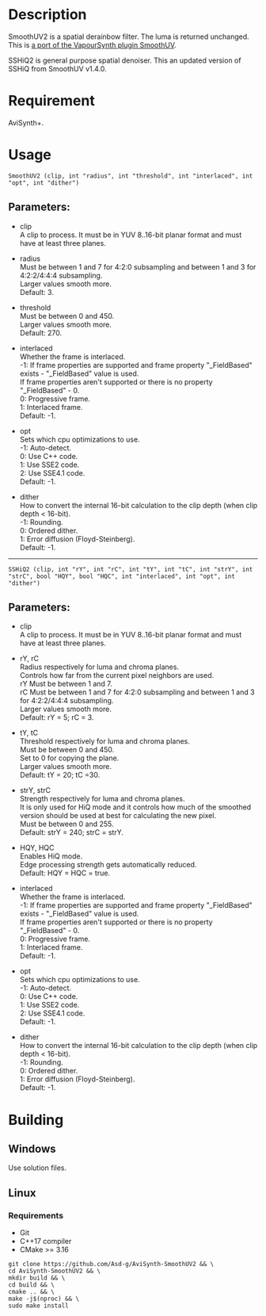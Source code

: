 # Description

SmoothUV2 is a spatial derainbow filter. The luma is returned unchanged. This is [a port of the VapourSynth plugin SmoothUV](https://github.com/dubhater/vapoursynth-smoothuv).

SSHiQ2 is general purpose spatial denoiser. This an updated version of SSHiQ from SmoothUV v1.4.0.

# Requirement

AviSynth+.

# Usage

```
SmoothUV2 (clip, int "radius", int "threshold", int "interlaced", int "opt", int "dither")
```

## Parameters:

- clip\
    A clip to process. It must be in YUV 8..16-bit planar format and must have at least three planes.
    
- radius\
    Must be between 1 and 7 for 4:2:0 subsampling and between 1 and 3 for 4:2:2/4:4:4 subsampling.\
    Larger values smooth more.\
    Default: 3.
    
- threshold\
    Must be between 0 and 450.\
    Larger values smooth more.\
    Default: 270.
    
- interlaced\
    Whether the frame is interlaced.\
    -1: If frame properties are supported and frame property "_FieldBased" exists - "_FieldBased" value is used.\
    If frame properties aren't supported or there is no property "_FieldBased" - 0.\
    0: Progressive frame.\
    1: Interlaced frame.\
    Default: -1.
    
- opt\
    Sets which cpu optimizations to use.\
    -1: Auto-detect.\
    0: Use C++ code.\
    1: Use SSE2 code.\
    2: Use SSE4.1 code.\
    Default: -1.
    
- dither\
    How to convert the internal 16-bit calculation to the clip depth (when clip depth < 16-bit).\
    -1: Rounding.\
    0: Ordered dither.\
    1: Error diffusion (Floyd-Steinberg).\
    Default: -1.
    
---

```
SSHiQ2 (clip, int "rY", int "rC", int "tY", int "tC", int "strY", int "strC", bool "HQY", bool "HQC", int "interlaced", int "opt", int "dither")
```

## Parameters:

- clip\
    A clip to process. It must be in YUV 8..16-bit planar format and must have at least three planes.
    
- rY, rC\
    Radius respectively for luma and chroma planes.\
    Controls how far from the current pixel neighbors are used.\
    rY Must be between 1 and 7.\
    rC Must be between 1 and 7 for 4:2:0 subsampling and between 1 and 3 for 4:2:2/4:4:4 subsampling.\
    Larger values smooth more.\
    Default: rY = 5; rC = 3.
    
- tY, tC\
    Threshold respectively for luma and chroma planes.\
    Must be between 0 and 450.\
    Set to 0 for copying the plane.\
    Larger values smooth more.\
    Default: tY = 20; tC =30.
    
- strY, strC\
    Strength respectively for luma and chroma planes.\
    It is only used for HiQ mode and it controls how much of the smoothed version should be used at best for calculating the new pixel.\
    Must be between 0 and 255.\
    Default: strY = 240; strC = strY.
    
- HQY, HQC\
    Enables HiQ mode.\
    Edge processing strength gets automatically reduced.\
    Default: HQY = HQC = true.
    
- interlaced\
    Whether the frame is interlaced.\
    -1: If frame properties are supported and frame property "_FieldBased" exists - "_FieldBased" value is used.\
    If frame properties aren't supported or there is no property "_FieldBased" - 0.\
    0: Progressive frame.\
    1: Interlaced frame.\
    Default: -1.
    
- opt\
    Sets which cpu optimizations to use.\
    -1: Auto-detect.\
    0: Use C++ code.\
    1: Use SSE2 code.\
    2: Use SSE4.1 code.\
    Default: -1.
    
- dither\
    How to convert the internal 16-bit calculation to the clip depth (when clip depth < 16-bit).\
    -1: Rounding.\
    0: Ordered dither.\
    1: Error diffusion (Floyd-Steinberg).\
    Default: -1.

# Building

## Windows

Use solution files.

## Linux

### Requirements

- Git
- C++17 compiler
- CMake >= 3.16

```
git clone https://github.com/Asd-g/AviSynth-SmoothUV2 && \
cd AviSynth-SmoothUV2 && \
mkdir build && \
cd build && \
cmake .. && \
make -j$(nproc) && \
sudo make install
```
